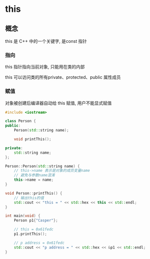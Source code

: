 <!--
 * @Description: 
 * @Version: 1.0
 * @Author: daLao
 * @Email: dalao@xxx.com
 * @Date: 2022-09-25 23:27:18
 * @LastEditors: Li Yuanhao
 * @LastEditTime: 2023-03-14 01:23:15
-->


# this

## 概念

this 是 C++ 中的一个关键字, 是const 指针

### 指向

this 指针指向当前对象, 只能用在类的内部

this 可以访问类的所有private、protected、public 属性成员

### 赋值

对象被创建后编译器自动给 this 赋值, 用户不能显式赋值


```c++
#include <iostream>

class Person {
public:
    Person(std::string name);

    void printThis();

private:
    std::string name;
};

Person::Person(std::string name) {
    // this->name 表示是对象的成员变量name
    // 避免与参数name混淆
    this->name = name;
}

void Person::printThis() {
    // 输出this的值
    std::cout << "this = " << std::hex << this << std::endl;
}

int main(void) {
    Person p1{"Casper"};

    // this = 0x61fedc
    p1.printThis();

    // p address = 0x61fedc
    std::cout << "p address = " << std::hex << &p1 << std::endl;
}
```